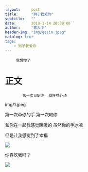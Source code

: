 ```yaml
---
layout:     post
title:      "狗子我爱你"
subtitle:   ""
date:       2019-1-14 20:08:00``
author:     "雷大少"
header-img: "img/gezin.jpeg"
catalog: true
tags:
    - 狗子我爱你
---
```




         我想你了
# 正文

 

            第一次见到你  就怦然心动

img/1.jpeg

第一次牵你的手   第一次吻你


和你在一起我感觉暖暖的 虽然你的手冰凉

但是让我感觉到了幸福
            
![](https://i.imgur.com/EYbkDcC.jpg)
 

你喜欢我吗？

![](https://i.imgur.com/tpefx8s.jpg)

